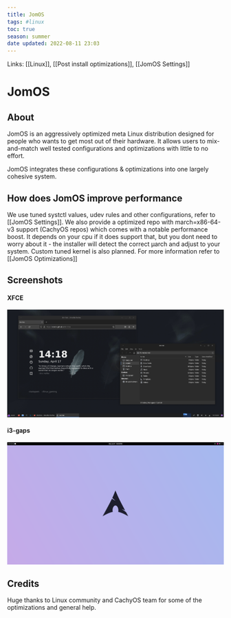 ```yaml
---
title: JomOS
tags: #linux
toc: true
season: summer
date updated: 2022-08-11 23:03
---
```


Links: [[Linux]], [[Post install optimizations]], [[JomOS Settings]]

# JomOS

## About

JomOS is an aggressively optimized meta Linux distribution designed for people who wants to get most out of their hardware. It allows users to mix-and-match well tested configurations and optimizations with little to no effort.

JomOS integrates these configurations & optimizations into one largely cohesive system.

## How does JomOS improve performance

We use tuned systctl values, udev rules and other configurations, refer to [[JomOS Settings]].  We also provide a optimized repo with march=x86-64-v3 support (CachyOS repos) which comes with a notable performance boost. It depends on your cpu if it does support that, but you dont need to worry about it - the installer will detect the correct µarch and adjust to your system. Custom tuned kernel is also planned.
For more information refer to [[JomOS Optimizations]]
## Screenshots

#### XFCE

![](/assets/img/distro.png)

#### i3-gaps

![](/assets/img/newwp.png)

## Credits

Huge thanks to Linux community and CachyOS team for some of the optimizations and general help.
